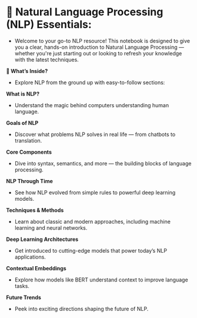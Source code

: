 # 🌟 Natural Language Processing (NLP) Essentials:

* Welcome to your go-to NLP resource! This notebook is designed to give you a clear, hands-on introduction to Natural Language Processing — whether you're just starting out or looking to refresh your knowledge with the latest techniques.

**🚀 What’s Inside?**

* Explore NLP from the ground up with easy-to-follow sections:

**What is NLP?**

* Understand the magic behind computers understanding human language.

**Goals of NLP**

* Discover what problems NLP solves in real life — from chatbots to translation.

**Core Components**

* Dive into syntax, semantics, and more — the building blocks of language processing.

**NLP Through Time**

* See how NLP evolved from simple rules to powerful deep learning models.

**Techniques & Methods**

* Learn about classic and modern approaches, including machine learning and neural networks.

**Deep Learning Architectures**

* Get introduced to cutting-edge models that power today’s NLP applications.

**Contextual Embeddings**

* Explore how models like BERT understand context to improve language tasks.

**Future Trends**

* Peek into exciting directions shaping the future of NLP.
